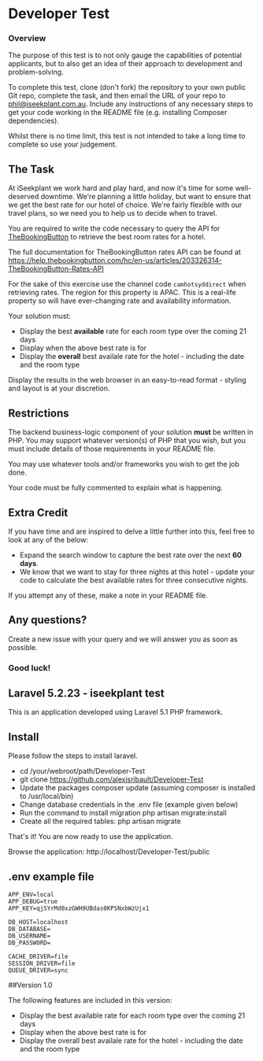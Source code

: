 # Developer Test

### Overview

The purpose of this test is to not only gauge the capabilities of potential applicants, but to also get an idea of their approach to development and problem-solving.

To complete this test, clone (don't fork) the repository to your own public Git repo, complete the task, and then email the URL of your repo to phil@iseekplant.com.au.  Include any instructions of any necessary steps to get your code working in the README file (e.g. installing Composer dependencies).

Whilst there is no time limit, this test is not intended to take a long time to complete so use your judgement.

## The Task

At iSeekplant we work hard and play hard, and now it's time for some well-deserved downtime.  We're planning a little holiday, but want to ensure that we get the best rate for our hotel of choice.  We're fairly flexible with our travel plans, so we need you to help us to decide when to travel.

You are required to write the code necessary to query the API for [TheBookingButton](http://www.siteminder.com/the-booking-button/) to retrieve the best room rates for a hotel.

The full documentation for TheBookingButton rates API can be found at https://help.thebookingbutton.com/hc/en-us/articles/203326314-TheBookingButton-Rates-API

For the sake of this exercise use the channel code `camhotsyddirect` when retrieving rates.  The region for this property is APAC.  This is a real-life property so will have ever-changing rate and availability information.

Your solution must:
* Display the best **available** rate for each room type over the coming 21 days
* Display when the above best rate is for
* Display the **overall** best availale rate for the hotel - including the date and the room type

Display the results in the web browser in an easy-to-read format - styling and layout is at your discretion.

## Restrictions

The backend business-logic component of your solution **must** be written in PHP.  You may support whatever version(s) of PHP that you wish, but you must include details of those requirements in your README file.

You may use whatever tools and/or frameworks you wish to get the job done.

Your code must be fully commented to explain what is happening.

## Extra Credit

If you have time and are inspired to delve a little further into this, feel free to look at any of the below:
* Expand the search window to capture the best rate over the next **60 days**.
* We know that we want to stay for three nights at this hotel - update your code to calculate the best available rates for three consecutive nights.

If you attempt any of these, make a note in your README file.

## Any questions?

Create a new issue with your query and we will answer you as soon as possible.

### Good luck!


## Laravel 5.2.23 - iseekplant test

This is an application developed using Laravel 5.1 PHP framework.

## Install

Please follow the steps to install laravel.

* cd /your/webroot/path/Developer-Test
* git clone https://github.com/alexisribault/Developer-Test
* Update the packages composer update (assuming composer is installed to /usr/local/bin)
* Change database credentials in the .env file (example given below)
* Run the command to install migration php artisan migrate:install
* Create all the required tables: php artisan migrate

That's it! You are now ready to use the application.

Browse the application: http://localhost/Developer-Test/public

## .env example file
```
APP_ENV=local
APP_DEBUG=true
APP_KEY=qjSYrMd0xzGWH9UBdas0KPSNxbWzUjx1

DB_HOST=localhost
DB_DATABASE=
DB_USERNAME=
DB_PASSWORD=

CACHE_DRIVER=file
SESSION_DRIVER=file
QUEUE_DRIVER=sync

```

##Version 1.0

The following features are included in this version:

* Display the best available rate for each room type over the coming 21 days
* Display when the above best rate is for
* Display the overall best availale rate for the hotel - including the date and the room type
